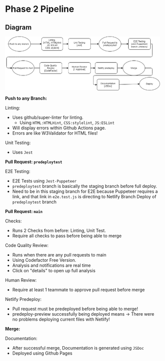 # Phase 2 Pipeline

## Diagram

![phase2diagram](./phase2.drawio.png)

**Push to any Branch:**

Linting:
* Uses github/super-linter for linting. 
  * Using `HTML:HTMLHint`, `CSS:stylelint`, `JS:ESLint` 
* Will display errors within Github Actions page.
* Errors are like W3Validator for HTML files!

Unit Testing: 
* Uses `Jest`


**Pull Request: `predeploytest`**

E2E Testing:
* E2E Tests using `Jest-Puppeteer`
* `predeploytest` branch is basically the staging branch before full deploy.
* Need to be in this staging branch for E2E because Puppeteer requires a link, and that 
link in `e2e.test.js` is directing to Netlify Branch Deploy of `predeploytest` branch



**Pull Request: `main`**

Checks:
* Runs 2 Checks from before: Linting, Unit Test.
* Require all checks to pass before being able to merge

Code Quality Review:
* Runs when there are any pull requests to main
* Using Codefactor Free Version.
* Analysis and notifications are real time
* Click on "details" to open up full analysis
  
Human Review: 
* Require at least 1 teammate to approve pull request before merge

Netlify Predeploy:
* Pull request must be predeployed before being able to merge!
* predeploy-preview successfully being deployed means -> There were no problems deploying current files with Netlify!

**Merge:**

Documentation: 
* After successful merge, Documentation is generated using `JSDoc`
* Deployed using Github Pages
